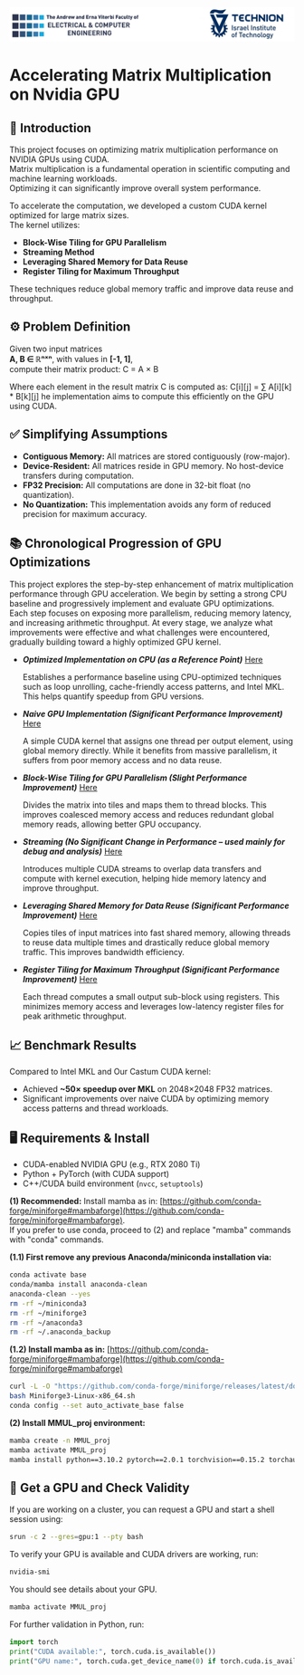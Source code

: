 ![Performance Plot](images/LOGOS.png)
# Accelerating Matrix Multiplication on Nvidia GPU

## 📌 Introduction

This project focuses on optimizing matrix multiplication performance on NVIDIA GPUs using CUDA.  
Matrix multiplication is a fundamental operation in scientific computing and machine learning workloads.  
Optimizing it can significantly improve overall system performance.

To accelerate the computation, we developed a custom CUDA kernel optimized for large matrix sizes.  
The kernel utilizes:

- **Block-Wise Tiling for GPU Parallelism**  
- **Streaming Method**  
- **Leveraging Shared Memory for Data Reuse**
- **Register Tiling for Maximum Throughput**

These techniques reduce global memory traffic and improve data reuse and throughput.

## ⚙️ Problem Definition

Given two input matrices  
**A, B ∈ ℝⁿˣⁿ**, with values in **[-1, 1]**,  
compute their matrix product: C = A × B

Where each element in the result matrix C is computed as: C[i][j] = ∑ A[i][k] * B[k][j]
he implementation aims to compute this efficiently on the GPU using CUDA.

## ✅ Simplifying Assumptions

- **Contiguous Memory:** All matrices are stored contiguously (row-major).
- **Device-Resident:** All matrices reside in GPU memory. No host-device transfers during computation.
- **FP32 Precision:** All computations are done in 32-bit float (no quantization).
- **No Quantization:** This implementation avoids any form of reduced precision for maximum accuracy.



## 📚 Chronological Progression of GPU Optimizations

This project explores the step-by-step enhancement of matrix multiplication performance through GPU acceleration. We begin by setting a strong CPU baseline and progressively implement and evaluate GPU optimizations. Each step focuses on exposing more parallelism, reducing memory latency, and increasing arithmetic throughput. At every stage, we analyze what improvements were effective and what challenges were encountered, gradually building toward a highly optimized GPU kernel.

- ***Optimized Implementation on CPU (as a Reference Point)*** [Here](1_MKL)

  Establishes a performance baseline using CPU-optimized techniques such as loop unrolling, cache-friendly access patterns, and Intel MKL. This helps quantify speedup from GPU versions.

- ***Naive GPU Implementation (Significant Performance Improvement)*** [Here](2_Naive_GPU_Imp)  

  A simple CUDA kernel that assigns one thread per output element, using global memory directly. While it benefits from massive parallelism, it suffers from poor memory access and no data reuse.

- ***Block-Wise Tiling for GPU Parallelism (Slight Performance Improvement)***  [Here](3_Block_Wise_Tilling)
  
  Divides the matrix into tiles and maps them to thread blocks. This improves coalesced memory access and reduces redundant global memory reads, allowing better GPU occupancy.

- ***Streaming (No Significant Change in Performance – used mainly for debug and analysis)***  [Here](4_Streaming)
       
  Introduces multiple CUDA streams to overlap data transfers and compute with kernel execution, helping hide memory latency and improve throughput.

- ***Leveraging Shared Memory for Data Reuse (Significant Performance Improvement)*** [Here](5_Shared_Memory)
   
  Copies tiles of input matrices into fast shared memory, allowing threads to reuse data multiple times and drastically reduce global memory traffic. This improves bandwidth efficiency.

- ***Register Tiling for Maximum Throughput (Significant Performance Improvement)***  [Here](6_Register_Tilling)
  
  Each thread computes a small output sub-block using registers. This minimizes memory access and leverages low-latency register files for peak arithmetic throughput.

## 📈 Benchmark Results

Compared to Intel MKL and Our Castum CUDA kernel:
- Achieved **~50× speedup over MKL** on 2048×2048 FP32 matrices.
- Significant improvements over naive CUDA by optimizing memory access patterns and thread workloads.


## 🖥️ Requirements & Install
- CUDA-enabled NVIDIA GPU (e.g., RTX 2080 Ti)
- Python + PyTorch (with CUDA support)
- C++/CUDA build environment (`nvcc`, `setuptools`)

**(1) Recommended:** Install mamba as in: [https://github.com/conda-forge/miniforge#mambaforge](https://github.com/conda-forge/miniforge#mambaforge).  
If you prefer to use conda, proceed to (2) and replace "mamba" commands with "conda" commands.

**(1.1) First remove any previous Anaconda/miniconda installation via:**
```sh
conda activate base
conda/mamba install anaconda-clean
anaconda-clean --yes
rm -rf ~/miniconda3
rm -rf ~/miniforge3
rm -rf ~/anaconda3
rm -rf ~/.anaconda_backup
```

**(1.2) Install mamba as in:** [https://github.com/conda-forge/miniforge#mambaforge](https://github.com/conda-forge/miniforge#mambaforge)
```sh
curl -L -O "https://github.com/conda-forge/miniforge/releases/latest/download/Miniforge3-Linux-x86_64.sh"
bash Miniforge3-Linux-x86_64.sh
conda config --set auto_activate_base false
```

**(2) Install MMUL_proj environment:**
```sh
mamba create -n MMUL_proj
mamba activate MMUL_proj
mamba install python==3.10.2 pytorch==2.0.1 torchvision==0.15.2 torchaudio==2.0.2 pytorch-cuda=11.7 libgcc-ng==9.5.0 ninja==1.10.2 setuptools==69.5.1 mkl=2024.0.0 cuda-compiler=11.7 cuda-version=11.7 cuda-nvprune=11.7 cuda-cuxxfilt=11.7 cuda-nvcc=11.7 cuda-cuobjdump=11.7 cuda-cudart-dev=11.7 cuda-cccl=11.7 cuda-nvrtc-dev=11.7 cuda-libraries-dev=11.7 -c pytorch -c nvidia
```
## 🧪 Get a GPU and Check Validity

If you are working on a cluster, you can request a GPU and start a shell session using:

```sh
srun -c 2 --gres=gpu:1 --pty bash
```

To verify your GPU is available and CUDA drivers are working, run:

```sh
nvidia-smi
```

You should see details about your GPU.  

```sh
mamba activate MMUL_proj
```
For further validation in Python, run:

```python
import torch
print("CUDA available:", torch.cuda.is_available())
print("GPU name:", torch.cuda.get_device_name(0) if torch.cuda.is_available() else "No GPU detected")